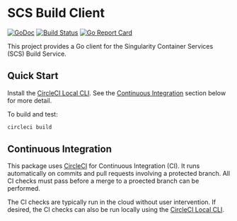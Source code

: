# SCS Build Client

[![GoDoc](https://godoc.org/github.com/sylabs/scs-build-client?status.svg)](https://godoc.org/github.com/sylabs/scs-build-client)
[![Build Status](https://circleci.com/gh/sylabs/scs-build-client.svg?style=shield)](https://circleci.com/gh/sylabs/workflows/scs-build-client)
[![Go Report Card](https://goreportcard.com/badge/github.com/sylabs/scs-build-client)](https://goreportcard.com/report/github.com/sylabs/scs-build-client)

This project provides a Go client for the Singularity Container Services (SCS) Build Service.

## Quick Start

Install the [CircleCI Local CLI](https://circleci.com/docs/2.0/local-cli/). See the [Continuous Integration](#continuous-integration) section below for more detail.

To build and test:

```sh
circleci build
```

## Continuous Integration

This package uses [CircleCI](https://circleci.com) for Continuous Integration (CI). It runs automatically on commits and pull requests involving a protected branch. All CI checks must pass before a merge to a proected branch can be performed.

The CI checks are typically run in the cloud without user intervention. If desired, the CI checks can also be run locally using the [CircleCI Local CLI](https://circleci.com/docs/2.0/local-cli/).
